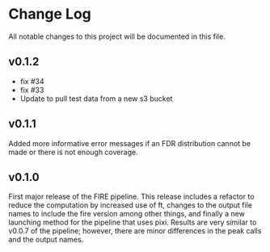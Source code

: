 # Change Log

All notable changes to this project will be documented in this file.

## v0.1.2

- fix #34
- fix #33
- Update to pull test data from a new s3 bucket

## v0.1.1

Added more informative error messages if an FDR distribution cannot be made or there is not enough coverage.

## v0.1.0

First major release of the FIRE pipeline. This release includes a refactor to reduce the computation by increased use of ft, changes to the output file names to include the fire version among other things, and finally a new launching method for the pipeline that uses pixi. Results are very similar to v0.0.7 of the pipeline; however, there are minor differences in the peak calls and the output names.

